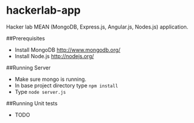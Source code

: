 hackerlab-app
=============

Hacker lab MEAN (MongoDB, Express.js, Angular.js, Nodes.js) application.

##Prerequisites
 * Install MongoDB http://www.mongodb.org/
 * Install Node.js http://nodejs.org/

##Running Server
  * Make sure mongo is running.
  * In base project directory type `npm install`
  * Type `node server.js`

##Running Unit tests
  * TODO
